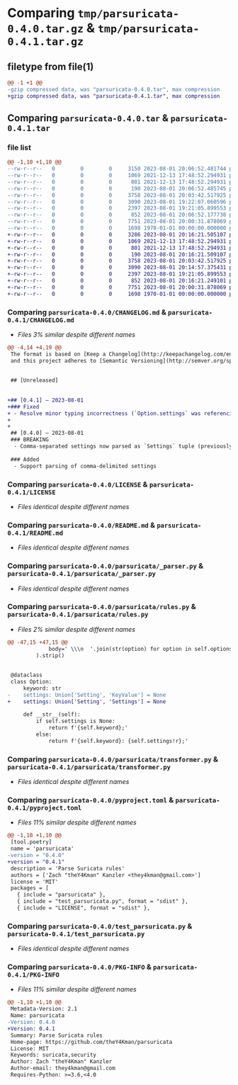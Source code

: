 # Comparing `tmp/parsuricata-0.4.0.tar.gz` & `tmp/parsuricata-0.4.1.tar.gz`

## filetype from file(1)

```diff
@@ -1 +1 @@
-gzip compressed data, was "parsuricata-0.4.0.tar", max compression
+gzip compressed data, was "parsuricata-0.4.1.tar", max compression
```

## Comparing `parsuricata-0.4.0.tar` & `parsuricata-0.4.1.tar`

### file list

```diff
@@ -1,10 +1,10 @@
--rw-r--r--   0        0        0     3150 2023-08-01 20:06:52.481744 parsuricata-0.4.0/CHANGELOG.md
--rw-r--r--   0        0        0     1069 2021-12-13 17:48:52.294931 parsuricata-0.4.0/LICENSE
--rw-r--r--   0        0        0      801 2021-12-13 17:48:52.294931 parsuricata-0.4.0/README.md
--rw-r--r--   0        0        0      190 2023-08-01 20:06:52.485745 parsuricata-0.4.0/parsuricata/__init__.py
--rw-r--r--   0        0        0     3758 2023-08-01 20:03:42.517925 parsuricata-0.4.0/parsuricata/_parser.py
--rw-r--r--   0        0        0     3090 2023-08-01 19:22:07.060596 parsuricata-0.4.0/parsuricata/rules.py
--rw-r--r--   0        0        0     2397 2023-08-01 19:21:05.899553 parsuricata-0.4.0/parsuricata/transformer.py
--rw-r--r--   0        0        0      852 2023-08-01 20:06:52.177738 parsuricata-0.4.0/pyproject.toml
--rw-r--r--   0        0        0     7751 2023-08-01 20:00:31.878069 parsuricata-0.4.0/test_parsuricata.py
--rw-r--r--   0        0        0     1698 1970-01-01 00:00:00.000000 parsuricata-0.4.0/PKG-INFO
+-rw-r--r--   0        0        0     3286 2023-08-01 20:16:21.505107 parsuricata-0.4.1/CHANGELOG.md
+-rw-r--r--   0        0        0     1069 2021-12-13 17:48:52.294931 parsuricata-0.4.1/LICENSE
+-rw-r--r--   0        0        0      801 2021-12-13 17:48:52.294931 parsuricata-0.4.1/README.md
+-rw-r--r--   0        0        0      190 2023-08-01 20:16:21.509107 parsuricata-0.4.1/parsuricata/__init__.py
+-rw-r--r--   0        0        0     3758 2023-08-01 20:03:42.517925 parsuricata-0.4.1/parsuricata/_parser.py
+-rw-r--r--   0        0        0     3090 2023-08-01 20:14:57.375431 parsuricata-0.4.1/parsuricata/rules.py
+-rw-r--r--   0        0        0     2397 2023-08-01 19:21:05.899553 parsuricata-0.4.1/parsuricata/transformer.py
+-rw-r--r--   0        0        0      852 2023-08-01 20:16:21.249101 parsuricata-0.4.1/pyproject.toml
+-rw-r--r--   0        0        0     7751 2023-08-01 20:00:31.878069 parsuricata-0.4.1/test_parsuricata.py
+-rw-r--r--   0        0        0     1698 1970-01-01 00:00:00.000000 parsuricata-0.4.1/PKG-INFO
```

### Comparing `parsuricata-0.4.0/CHANGELOG.md` & `parsuricata-0.4.1/CHANGELOG.md`

 * *Files 3% similar despite different names*

```diff
@@ -4,14 +4,19 @@
 The format is based on [Keep a Changelog](http://keepachangelog.com/en/1.0.0/)
 and this project adheres to [Semantic Versioning](http://semver.org/spec/v2.0.0.html).
 
 
 ## [Unreleased]
 
 
+## [0.4.1] — 2023-08-01
+### Fixed
+ - Resolve minor typing incorrectness (`Option.settings` was referencing removed `KeyValue` type)
+
+
 ## [0.4.0] — 2023-08-01
 ### BREAKING
  - Comma-separated settings now parsed as `Settings` tuple (previously, a `Literal` would be used, or parsing would fail, if some settings were quote-delimited strings)  [GH#15](https://github.com/theY4Kman/parsuricata/issues/15)
 
 ### Added
  - Support parsing of comma-delimited settings
```

### Comparing `parsuricata-0.4.0/LICENSE` & `parsuricata-0.4.1/LICENSE`

 * *Files identical despite different names*

### Comparing `parsuricata-0.4.0/README.md` & `parsuricata-0.4.1/README.md`

 * *Files identical despite different names*

### Comparing `parsuricata-0.4.0/parsuricata/_parser.py` & `parsuricata-0.4.1/parsuricata/_parser.py`

 * *Files identical despite different names*

### Comparing `parsuricata-0.4.0/parsuricata/rules.py` & `parsuricata-0.4.1/parsuricata/rules.py`

 * *Files 2% similar despite different names*

```diff
@@ -47,15 +47,15 @@
             body=' \\\n  '.join(str(option) for option in self.options),
         ).strip()
 
 
 @dataclass
 class Option:
     keyword: str
-    settings: Union['Setting', 'KeyValue'] = None
+    settings: Union['Setting', 'Settings'] = None
 
     def __str__(self):
         if self.settings is None:
             return f'{self.keyword};'
         else:
             return f'{self.keyword}: {self.settings!r};'
```

### Comparing `parsuricata-0.4.0/parsuricata/transformer.py` & `parsuricata-0.4.1/parsuricata/transformer.py`

 * *Files identical despite different names*

### Comparing `parsuricata-0.4.0/pyproject.toml` & `parsuricata-0.4.1/pyproject.toml`

 * *Files 11% similar despite different names*

```diff
@@ -1,10 +1,10 @@
 [tool.poetry]
 name = 'parsuricata'
-version = "0.4.0"
+version = "0.4.1"
 description = 'Parse Suricata rules'
 authors = ['Zach "theY4Kman" Kanzler <they4kman@gmail.com>']
 license = 'MIT'
 packages = [
   { include = "parsuricata" },
   { include = "test_parsuricata.py", format = "sdist" },
   { include = "LICENSE", format = "sdist" },
```

### Comparing `parsuricata-0.4.0/test_parsuricata.py` & `parsuricata-0.4.1/test_parsuricata.py`

 * *Files identical despite different names*

### Comparing `parsuricata-0.4.0/PKG-INFO` & `parsuricata-0.4.1/PKG-INFO`

 * *Files 11% similar despite different names*

```diff
@@ -1,10 +1,10 @@
 Metadata-Version: 2.1
 Name: parsuricata
-Version: 0.4.0
+Version: 0.4.1
 Summary: Parse Suricata rules
 Home-page: https://github.com/theY4Kman/parsuricata
 License: MIT
 Keywords: suricata,security
 Author: Zach "theY4Kman" Kanzler
 Author-email: they4kman@gmail.com
 Requires-Python: >=3.6,<4.0
```

